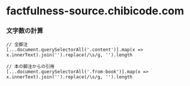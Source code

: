 # factfulness-source.chibicode.com

### 文字数の計算

```
// 全脚注
[...document.querySelectorAll('.content')].map(x => x.innerText).join('').replace(/\s/g, '').length

// 本の脚注からの引用
[...document.querySelectorAll('.from-book')].map(x => x.innerText).join('').replace(/\s/g, '').length
```